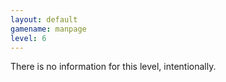```yaml
---
layout: default
gamename: manpage
level: 6
---
```

There is no information for this level, intentionally.
